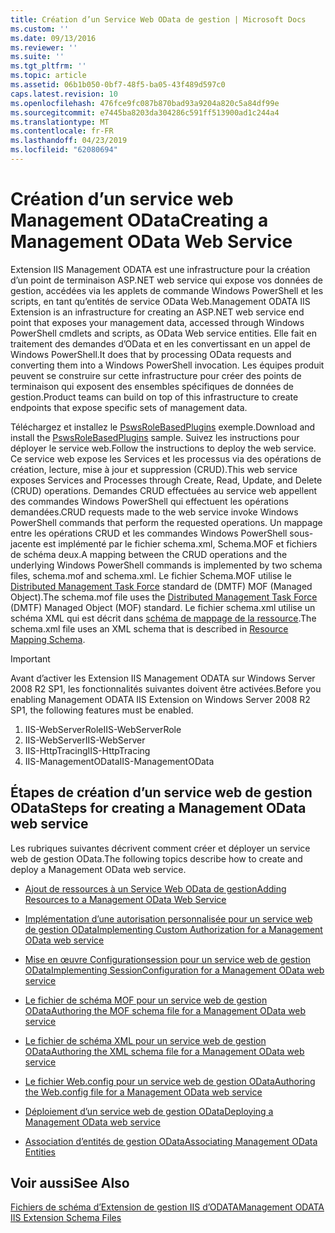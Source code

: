 ```yaml
---
title: Création d’un Service Web OData de gestion | Microsoft Docs
ms.custom: ''
ms.date: 09/13/2016
ms.reviewer: ''
ms.suite: ''
ms.tgt_pltfrm: ''
ms.topic: article
ms.assetid: 06b1b050-0bf7-48f5-ba05-43f489d597c0
caps.latest.revision: 10
ms.openlocfilehash: 476fce9fc087b870bad93a9204a820c5a84df99e
ms.sourcegitcommit: e7445ba8203da304286c591ff513900ad1c244a4
ms.translationtype: MT
ms.contentlocale: fr-FR
ms.lasthandoff: 04/23/2019
ms.locfileid: "62080694"
---
```

# <a name="creating-a-management-odata-web-service"></a><span data-ttu-id="494e5-102">Création d’un service web Management OData</span><span class="sxs-lookup"><span data-stu-id="494e5-102">Creating a Management OData Web Service</span></span>

<span data-ttu-id="494e5-103">Extension IIS Management ODATA est une infrastructure pour la création d’un point de terminaison ASP.NET web service qui expose vos données de gestion, accédées via les applets de commande Windows PowerShell et les scripts, en tant qu’entités de service OData Web.</span><span class="sxs-lookup"><span data-stu-id="494e5-103">Management ODATA IIS Extension is an infrastructure for creating an ASP.NET web service end point that exposes your management data, accessed through Windows PowerShell cmdlets and scripts, as OData Web service entities.</span></span> <span data-ttu-id="494e5-104">Elle fait en traitement des demandes d’OData et en les convertissant en un appel de Windows PowerShell.</span><span class="sxs-lookup"><span data-stu-id="494e5-104">It does that by processing OData requests and converting them into a Windows PowerShell invocation.</span></span> <span data-ttu-id="494e5-105">Les équipes produit peuvent se construire sur cette infrastructure pour créer des points de terminaison qui exposent des ensembles spécifiques de données de gestion.</span><span class="sxs-lookup"><span data-stu-id="494e5-105">Product teams can build on top of this infrastructure to create endpoints that expose specific sets of management data.</span></span>

<span data-ttu-id="494e5-106">Téléchargez et installez le [PswsRoleBasedPlugins](https://code.msdn.microsoft.com:443/windowsdesktop/PswsRoleBasedPlugins-9c79b75a) exemple.</span><span class="sxs-lookup"><span data-stu-id="494e5-106">Download and install the [PswsRoleBasedPlugins](https://code.msdn.microsoft.com:443/windowsdesktop/PswsRoleBasedPlugins-9c79b75a) sample.</span></span> <span data-ttu-id="494e5-107">Suivez les instructions pour déployer le service web.</span><span class="sxs-lookup"><span data-stu-id="494e5-107">Follow the instructions to deploy the web service.</span></span> <span data-ttu-id="494e5-108">Ce service web expose les Services et les processus via des opérations de création, lecture, mise à jour et suppression (CRUD).</span><span class="sxs-lookup"><span data-stu-id="494e5-108">This web service exposes Services and Processes through Create, Read, Update, and Delete (CRUD) operations.</span></span> <span data-ttu-id="494e5-109">Demandes CRUD effectuées au service web appellent des commandes Windows PowerShell qui effectuent les opérations demandées.</span><span class="sxs-lookup"><span data-stu-id="494e5-109">CRUD requests made to the web service invoke  Windows PowerShell commands that perform the requested operations.</span></span> <span data-ttu-id="494e5-110">Un mappage entre les opérations CRUD et les commandes Windows PowerShell sous-jacente est implémenté par le fichier schema.xml, Schema.MOF et fichiers de schéma deux.</span><span class="sxs-lookup"><span data-stu-id="494e5-110">A mapping between the CRUD operations and the underlying Windows PowerShell commands is implemented by two schema files, schema.mof and schema.xml.</span></span> <span data-ttu-id="494e5-111">Le fichier Schema.MOF utilise le [Distributed Management Task Force](https://www.dmtf.org/) standard de (DMTF) MOF (Managed Object).</span><span class="sxs-lookup"><span data-stu-id="494e5-111">The schema.mof file uses the [Distributed Management  Task Force](https://www.dmtf.org/) (DMTF) Managed Object (MOF) standard.</span></span> <span data-ttu-id="494e5-112">Le fichier schema.xml utilise un schéma XML qui est décrit dans [schéma de mappage de la ressource](./resource-mapping-schema.md).</span><span class="sxs-lookup"><span data-stu-id="494e5-112">The schema.xml file uses an XML schema that is described in [Resource Mapping Schema](./resource-mapping-schema.md).</span></span>

> [!IMPORTANT]
> <span data-ttu-id="494e5-113">Avant d’activer les Extension IIS Management ODATA sur Windows Server 2008 R2 SP1, les fonctionnalités suivantes doivent être activées.</span><span class="sxs-lookup"><span data-stu-id="494e5-113">Before you enabling Management ODATA IIS Extension on Windows Server 2008 R2 SP1, the following features must be enabled.</span></span>
>
> 1.  <span data-ttu-id="494e5-114">IIS-WebServerRole</span><span class="sxs-lookup"><span data-stu-id="494e5-114">IIS-WebServerRole</span></span>
> 2.  <span data-ttu-id="494e5-115">IIS-WebServer</span><span class="sxs-lookup"><span data-stu-id="494e5-115">IIS-WebServer</span></span>
> 3.  <span data-ttu-id="494e5-116">IIS-HttpTracing</span><span class="sxs-lookup"><span data-stu-id="494e5-116">IIS-HttpTracing</span></span>
> 4.  <span data-ttu-id="494e5-117">IIS-ManagementOData</span><span class="sxs-lookup"><span data-stu-id="494e5-117">IIS-ManagementOData</span></span>

## <a name="steps-for-creating-a-management-odata-web-service"></a><span data-ttu-id="494e5-118">Étapes de création d’un service web de gestion OData</span><span class="sxs-lookup"><span data-stu-id="494e5-118">Steps for creating a Management OData web service</span></span>

<span data-ttu-id="494e5-119">Les rubriques suivantes décrivent comment créer et déployer un service web de gestion OData.</span><span class="sxs-lookup"><span data-stu-id="494e5-119">The following topics describe how to create and deploy a Management OData web service.</span></span>

- [<span data-ttu-id="494e5-120">Ajout de ressources à un Service Web OData de gestion</span><span class="sxs-lookup"><span data-stu-id="494e5-120">Adding Resources to a Management OData Web Service</span></span>](./adding-resources-to-a-management-odata-web-service.md)

- [<span data-ttu-id="494e5-121">Implémentation d’une autorisation personnalisée pour un service web de gestion OData</span><span class="sxs-lookup"><span data-stu-id="494e5-121">Implementing Custom Authorization for a Management OData web service</span></span>](./implementing-custom-authorization-for-a-management-odata-web-service.md)

- [<span data-ttu-id="494e5-122">Mise en œuvre Configurationsession pour un service web de gestion OData</span><span class="sxs-lookup"><span data-stu-id="494e5-122">Implementing SessionConfiguration for a Management OData web service</span></span>](./implementing-sessionconfiguration-for-a-management-odata-web-service.md)

- [<span data-ttu-id="494e5-123">Le fichier de schéma MOF pour un service web de gestion OData</span><span class="sxs-lookup"><span data-stu-id="494e5-123">Authoring the MOF schema file for a Management OData web service</span></span>](./authoring-the-mof-schema-file-for-a-management-odata-web-service.md)

- [<span data-ttu-id="494e5-124">Le fichier de schéma XML pour un service web de gestion OData</span><span class="sxs-lookup"><span data-stu-id="494e5-124">Authoring the XML schema file for a Management OData web service</span></span>](./authoring-the-xml-schema-file-for-a-management-odata-web-service.md)

- [<span data-ttu-id="494e5-125">Le fichier Web.config pour un service web de gestion OData</span><span class="sxs-lookup"><span data-stu-id="494e5-125">Authoring the Web.config file for a Management OData web service</span></span>](./authoring-the-web-config-file-for-a-management-odata-web-service.md)

- [<span data-ttu-id="494e5-126">Déploiement d’un service web de gestion OData</span><span class="sxs-lookup"><span data-stu-id="494e5-126">Deploying a Management OData web service</span></span>](./deploying-a-management-odata-web-service.md)

- [<span data-ttu-id="494e5-127">Association d’entités de gestion OData</span><span class="sxs-lookup"><span data-stu-id="494e5-127">Associating Management OData Entities</span></span>](./associating-management-odata-entities.md)

## <a name="see-also"></a><span data-ttu-id="494e5-128">Voir aussi</span><span class="sxs-lookup"><span data-stu-id="494e5-128">See Also</span></span>

[<span data-ttu-id="494e5-129">Fichiers de schéma d’Extension de gestion IIS d’ODATA</span><span class="sxs-lookup"><span data-stu-id="494e5-129">Management ODATA IIS Extension Schema Files</span></span>](./management-odata-iis-extension-schema-files.md)
